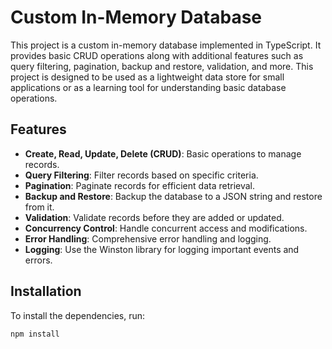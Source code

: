 # Custom In-Memory Database

This project is a custom in-memory database implemented in TypeScript. It provides basic CRUD operations along with additional features such as query filtering, pagination, backup and restore, validation, and more. This project is designed to be used as a lightweight data store for small applications or as a learning tool for understanding basic database operations.

## Features

- **Create, Read, Update, Delete (CRUD)**: Basic operations to manage records.
- **Query Filtering**: Filter records based on specific criteria.
- **Pagination**: Paginate records for efficient data retrieval.
- **Backup and Restore**: Backup the database to a JSON string and restore from it.
- **Validation**: Validate records before they are added or updated.
- **Concurrency Control**: Handle concurrent access and modifications.
- **Error Handling**: Comprehensive error handling and logging.
- **Logging**: Use the Winston library for logging important events and errors.

## Installation

To install the dependencies, run:

```sh
npm install
